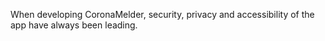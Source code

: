 
When developing CoronaMelder, security, privacy and accessibility of the app have always been leading. 
